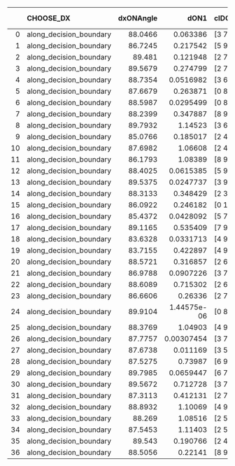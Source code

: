 |    | CHOOSE_DX               |   dxONAngle |        dON1 | cIDON1   |   dON_patch_1 |   nTON |         dON |   dxOFFAngle |       dOFF1 | cIDOFF1   |   dOFF_patch_1 |   nTOFF |        dOFF | SUCCESS   |   nExp |   dual_point_id |   subpoint_time_seconds |   total_execution_time |      logp |   dOFF/dON | Vote dOFF>dON   |
|---:|:------------------------|------------:|------------:|:---------|--------------:|-------:|------------:|-------------:|------------:|:----------|---------------:|--------:|------------:|:----------|-------:|----------------:|------------------------:|-----------------------:|----------:|-----------:|:----------------|
|  0 | along_decision_boundary |     88.0466 | 0.063386    | [3 7]    |   0.063386    |      1 | 0.063386    |      87.5172 | 0.47978     | [3 7]     |    0.47978     |       1 | 0.47978     | True      |      1 |               1 |                0.75633  |                2.11456 |  0        |  7.56918   | True            |
|  1 | along_decision_boundary |     86.7245 | 0.217542    | [5 9]    |   0.217542    |      1 | 0.217542    |      87.1031 | 0.0497446   | [5 9]     |    0.0497446   |       1 | 0.0497446   | False     |      2 |               2 |                1.25703  |                3.40337 | -0.5      |  0.228666  | False           |
|  2 | along_decision_boundary |     89.481  | 0.121948    | [2 7]    |   0.121948    |      1 | 0.121948    |      89.3335 | 0.0151301   | [2 7]     |    0.0151301   |       1 | 0.0151301   | False     |      3 |               3 |                0.804011 |                4.28311 | -0        |  0.12407   | False           |
|  3 | along_decision_boundary |     89.5679 | 0.274799    | [2 7]    |   0.274799    |      1 | 0.274799    |      89.5948 | 0.0968981   | [2 7]     |    0.0968981   |       1 | 0.0968981   | False     |      4 |               4 |                0.772855 |                5.18485 | -0.166667 |  0.352615  | False           |
|  4 | along_decision_boundary |     88.7354 | 0.0516982   | [3 6]    |   0.0516982   |      1 | 0.0516982   |      88.5487 | 0.0438854   | [3 6]     |    0.0438854   |       1 | 0.0438854   | False     |      5 |               5 |                0.663095 |                5.93875 | -0.5      |  0.848877  | False           |
|  5 | along_decision_boundary |     87.6679 | 0.263871    | [0 8]    |   0.263871    |      1 | 0.263871    |      87.8608 | 0.206771    | [1 8]     |    0.206771    |       1 | 0.206771    | False     |      6 |               6 |                1.25302  |                7.26979 | -0.9      |  0.783606  | False           |
|  6 | along_decision_boundary |     88.5987 | 0.0295499   | [0 8]    |   0.0295499   |      1 | 0.0295499   |      89.7456 | 0.0245896   | [1 8]     |    0.0245896   |       1 | 0.0245896   | False     |      7 |               7 |                0.851758 |                8.1974  | -1.33333  |  0.832138  | False           |
|  7 | along_decision_boundary |     88.2399 | 0.347887    | [8 9]    |   0.347887    |      1 | 0.347887    |      88.7069 | 0.300109    | [8 9]     |    0.300109    |       1 | 0.300109    | False     |      8 |               8 |                0.776584 |                9.05887 | -1.78571  |  0.862662  | False           |
|  8 | along_decision_boundary |     89.7932 | 1.14523     | [3 6]    |   1.14523     |      1 | 1.14523     |      89.7625 | 0.0643408   | [3 6]     |    0.0643408   |       1 | 0.0643408   | False     |      9 |               9 |                1.52293  |               10.7147  | -2.25     |  0.0561815 | False           |
|  9 | along_decision_boundary |     85.0766 | 0.185017    | [2 4]    |   0.185017    |      1 | 0.185017    |      84.651  | 1.56706     | [2 4]     |    1.56706     |       1 | 1.56706     | True      |     10 |              10 |                1.05186  |               11.8454  | -2.72222  |  8.46986   | True            |
| 10 | along_decision_boundary |     87.6982 | 1.06608     | [2 4]    |   1.06608     |      1 | 1.06608     |      87.9333 | 0.0708394   | [2 4]     |    0.0708394   |       1 | 0.0708394   | False     |     11 |              11 |                1.69313  |               13.6451  | -1.8      |  0.0664482 | False           |
| 11 | along_decision_boundary |     86.1793 | 1.08389     | [8 9]    |   1.08389     |      1 | 1.08389     |      86.0753 | 0.174957    | [8 9]     |    0.174957    |       1 | 0.174957    | False     |     12 |              12 |                0.890541 |               14.5864  | -2.22727  |  0.161415  | False           |
| 12 | along_decision_boundary |     88.4025 | 0.0615385   | [5 9]    |   0.0615385   |      1 | 0.0615385   |      88.4203 | 0.0168436   | [5 9]     |    0.0168436   |       1 | 0.0168436   | False     |     13 |              13 |                0.652258 |               15.3586  | -2.66667  |  0.273709  | False           |
| 13 | along_decision_boundary |     89.5375 | 0.0247737   | [3 9]    |   0.0247737   |      1 | 0.0247737   |      89.2732 | 1.43678     | [3 9]     |    1.43678     |       1 | 1.43678     | True      |     14 |              14 |                1.12357  |               16.6487  | -3.11538  | 57.9959    | True            |
| 14 | along_decision_boundary |     88.3133 | 0.348429    | [2 3]    |   0.348429    |      1 | 0.348429    |      88.0831 | 0.394605    | [2 3]     |    0.394605    |       1 | 0.394605    | True      |     15 |              15 |                0.94024  |               17.6308  | -2.28571  |  1.13253   | True            |
| 15 | along_decision_boundary |     86.0922 | 0.246182    | [0 1]    |   0.246182    |      1 | 0.246182    |      86.3924 | 0.197176    | [0 1]     |    0.197176    |       1 | 0.197176    | False     |     16 |              16 |                0.791682 |               18.4703  | -1.63333  |  0.800933  | False           |
| 16 | along_decision_boundary |     85.4372 | 0.0428092   | [5 7]    |   0.0428092   |      1 | 0.0428092   |      85.152  | 0.232855    | [5 7]     |    0.232855    |       1 | 0.232855    | True      |     17 |              17 |                1.40368  |               19.9486  | -2        |  5.43937   | True            |
| 17 | along_decision_boundary |     89.1165 | 0.535409    | [7 9]    |   0.535409    |      1 | 0.535409    |      88.7311 | 0.0365865   | [7 9]     |    0.0365865   |       1 | 0.0365865   | False     |     18 |              18 |                0.800468 |               20.7979  | -1.44118  |  0.0683336 | False           |
| 18 | along_decision_boundary |     83.6328 | 0.0331713   | [4 9]    |   0.0331713   |      1 | 0.0331713   |      83.8812 | 0.027237    | [4 9]     |    0.027237    |       1 | 0.027237    | False     |     19 |              19 |                0.685722 |               21.6265  | -1.77778  |  0.821099  | False           |
| 19 | along_decision_boundary |     83.7155 | 0.422897    | [4 9]    |   0.422897    |      1 | 0.422897    |      83.9582 | 0.140189    | [4 9]     |    0.140189    |       1 | 0.140189    | False     |     20 |              20 |                1.03853  |               22.7639  | -2.13158  |  0.331496  | False           |
| 20 | along_decision_boundary |     88.5721 | 0.316857    | [2 6]    |   0.316857    |      1 | 0.316857    |      88.675  | 0.151662    | [2 6]     |    0.151662    |       1 | 0.151662    | False     |     21 |              21 |                0.871483 |               23.7102  | -2.5      |  0.478646  | False           |
| 21 | along_decision_boundary |     86.9788 | 0.0907226   | [3 7]    |   0.0907226   |      1 | 0.0907226   |      87.8314 | 0.030248    | [3 7]     |    0.030248    |       1 | 0.030248    | False     |     22 |              22 |                0.849285 |               24.6367  | -2.88095  |  0.333412  | False           |
| 22 | along_decision_boundary |     88.6089 | 0.715302    | [2 6]    |   0.715302    |      1 | 0.715302    |      89.4531 | 0.0355338   | [2 6]     |    0.0355338   |       1 | 0.0355338   | False     |     23 |              23 |                1.37405  |               26.0517  | -3.27273  |  0.0496767 | False           |
| 23 | along_decision_boundary |     86.6606 | 0.26336     | [2 7]    |   0.26336     |      1 | 0.26336     |      86.8522 | 0.208739    | [2 7]     |    0.208739    |       1 | 0.208739    | False     |     24 |              24 |                1.5868   |               27.6954  | -3.67391  |  0.792599  | False           |
| 24 | along_decision_boundary |     89.9104 | 1.44575e-06 | [0 8]    |   1.44575e-06 |      1 | 1.44575e-06 |      89.9307 | 9.68654e-05 | [0 8]     |    9.68654e-05 |       1 | 9.68654e-05 | True      |     25 |              25 |                0.643219 |               28.3913  | -4.08333  | 67         | True            |
| 25 | along_decision_boundary |     88.3769 | 1.04903     | [4 9]    |   1.04903     |      1 | 1.04903     |      88.3487 | 1.38492     | [4 9]     |    1.38492     |       1 | 1.38492     | True      |     26 |              26 |                1.40787  |               29.8629  | -3.38     |  1.3202    | True            |
| 26 | along_decision_boundary |     87.7757 | 0.00307454  | [3 7]    |   0.00307454  |      1 | 0.00307454  |      87.8441 | 0.238431    | [3 7]     |    0.238431    |       1 | 0.238431    | True      |     27 |              27 |                0.754639 |               30.6576  | -2.76923  | 77.5503    | True            |
| 27 | along_decision_boundary |     87.6738 | 0.011169    | [3 5]    |   0.011169    |      1 | 0.011169    |      87.9827 | 0.40715     | [3 5]     |    0.40715     |       1 | 0.40715     | True      |     28 |              28 |                0.691452 |               31.5035  | -2.24074  | 36.4537    | True            |
| 28 | along_decision_boundary |     87.5275 | 0.73987     | [6 9]    |   0.73987     |      1 | 0.73987     |      88.0337 | 0.648021    | [6 9]     |    0.648021    |       1 | 0.648021    | False     |     29 |              29 |                1.51651  |               33.1187  | -1.78571  |  0.875858  | False           |
| 29 | along_decision_boundary |     89.7985 | 0.0659447   | [6 7]    |   0.0659447   |      1 | 0.0659447   |      89.7487 | 0.237763    | [6 7]     |    0.237763    |       1 | 0.237763    | True      |     30 |              30 |                1.13512  |               34.342   | -2.08621  |  3.60548   | True            |
| 30 | along_decision_boundary |     89.5672 | 0.712728    | [3 7]    |   0.712728    |      1 | 0.712728    |      89.2741 | 0.0246903   | [3 7]     |    0.0246903   |       1 | 0.0246903   | False     |     31 |              31 |                1.02671  |               35.6164  | -1.66667  |  0.034642  | False           |
| 31 | along_decision_boundary |     87.3113 | 0.412131    | [2 7]    |   0.412131    |      1 | 0.412131    |      88.0234 | 0.0139902   | [2 7]     |    0.0139902   |       1 | 0.0139902   | False     |     32 |              32 |                0.692977 |               36.3941  | -1.95161  |  0.0339459 | False           |
| 32 | along_decision_boundary |     88.8932 | 1.10069     | [4 9]    |   1.10069     |      1 | 1.10069     |      88.897  | 0.311471    | [4 9]     |    0.311471    |       1 | 0.311471    | False     |     33 |              33 |                1.37245  |               37.9423  | -2.25     |  0.282978  | False           |
| 33 | along_decision_boundary |     88.269  | 1.08516     | [2 5]    |   1.08516     |      1 | 1.08516     |      88.4882 | 0.190253    | [2 5]     |    0.190253    |       1 | 0.190253    | False     |     34 |              34 |                0.784489 |               38.8029  | -2.56061  |  0.175323  | False           |
| 34 | along_decision_boundary |     87.5453 | 1.11403     | [2 5]    |   1.11403     |      1 | 1.11403     |      87.7495 | 0.240182    | [2 5]     |    0.240182    |       1 | 0.240182    | False     |     35 |              35 |                0.753931 |               39.5987  | -2.88235  |  0.215597  | False           |
| 35 | along_decision_boundary |     89.543  | 0.190766    | [2 4]    |   0.190766    |      1 | 0.190766    |      89.9304 | 0.086662    | [2 4]     |    0.086662    |       1 | 0.086662    | False     |     36 |              36 |                1.47153  |               41.1201  | -3.21429  |  0.454283  | False           |
| 36 | along_decision_boundary |     88.5056 | 0.22141     | [8 9]    |   0.22141     |      1 | 0.22141     |      88.6178 | 0.216514    | [8 9]     |    0.216514    |       1 | 0.216514    | False     |     37 |              37 |                0.811581 |               42.0684  | -3.55556  |  0.977884  | False           |